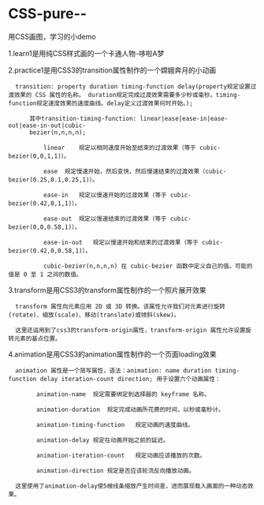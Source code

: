 # CSS-pure--
用CSS画图，学习的小demo

1.learn1是用纯CSS样式画的一个卡通人物-哆啦A梦

2.practice1是用CSS3的transition属性制作的一个嫦娥奔月的小动画

      transition: property duration timing-function delay(property规定设置过渡效果的 CSS 属性的名称。 duration规定完成过渡效果需要多少秒或毫秒。timing-function规定速度效果的速度曲线。delay定义过渡效果何时开始。);
      
          其中transition-timing-function: linear|ease|ease-in|ease-out|ease-in-out|cubic-
          bezier(n,n,n,n);
      
              linear	规定以相同速度开始至结束的过渡效果（等于 cubic-bezier(0,0,1,1)）。
              
              ease	规定慢速开始，然后变快，然后慢速结束的过渡效果（cubic-bezier(0.25,0.1,0.25,1)）。
              
              ease-in	规定以慢速开始的过渡效果（等于 cubic-bezier(0.42,0,1,1)）。
              
              ease-out	规定以慢速结束的过渡效果（等于 cubic-bezier(0,0,0.58,1)）。
              
              ease-in-out	规定以慢速开始和结束的过渡效果（等于 cubic-bezier(0.42,0,0.58,1)）。
              
              cubic-bezier(n,n,n,n)	在 cubic-bezier 函数中定义自己的值。可能的值是 0 至 1 之间的数值。

3.transform是用CSS3的transform属性制作的一个照片展开效果

      transform 属性向元素应用 2D 或 3D 转换。该属性允许我们对元素进行旋转(rotate)、缩放(scale)、移动(translate)或倾斜(skew)。
      
      这里还运用到了css3的transform-origin属性，transform-origin 属性允许设置旋转元素的基点位置。
      
4.animation是用CSS3的animation属性制作的一个页面loading效果

      animation 属性是一个简写属性，语法：animation: name duration timing-function delay iteration-count direction; 用于设置六个动画属性：
      
            animation-name	规定需要绑定到选择器的 keyframe 名称。
            
            animation-duration	规定完成动画所花费的时间，以秒或毫秒计。
            
            animation-timing-function	规定动画的速度曲线。
            
            animation-delay	规定在动画开始之前的延迟。
            
            animation-iteration-count	规定动画应该播放的次数。
            
            animation-direction	规定是否应该轮流反向播放动画。
            
      这里使用了animation-delay使5根线条缩放产生时间差，进而展现载入画面的一种动态效果。
